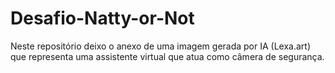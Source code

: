 # Desafio-Natty-or-Not
Neste repositório deixo o anexo de uma imagem gerada por IA (Lexa.art) que representa uma assistente virtual que atua como câmera de segurança.
